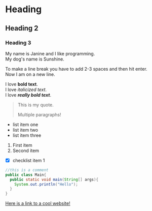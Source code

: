 # Heading

## Heading 2

### Heading 3

My name is Janine and I like programming.   
My dog's name is Sunshine. 

To make a line break you have to add 2-3 spaces and then hit enter.   
Now I am on a new line. 

I love **bold text**.   
I love *italicized text*.  
I love ***really bold text***. 

> This is my quote. 
>
> Multiple paragraphs!

- list item one
- list item two
- list item three

1. First item 
2. Second item

- [x] checklist item 1

```java
//this is a comment
public class Main{
  public static void main(String[] args){
    System.out.println("Hello");
  }
}
```
[Here is a link to a cool website!](https://www.google.com)
